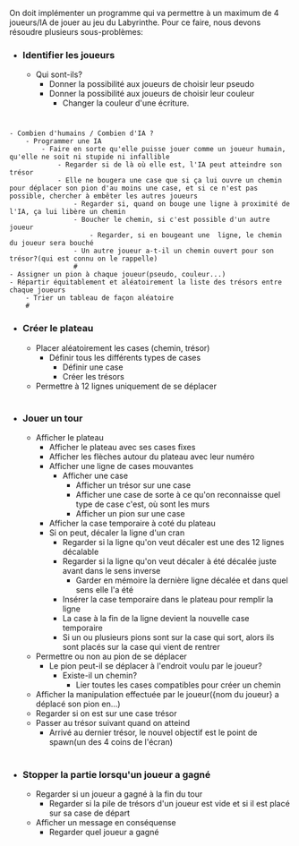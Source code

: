 On doit implémenter un programme qui va permettre à un maximum de 4 joueurs/IA de jouer au jeu du Labyrinthe.
Pour ce faire, nous devons résoudre plusieurs sous-problèmes:

- ### Identifier les joueurs  
    - Qui sont-ils?
        - Donner la possibilité aux joueurs de choisir leur pseudo
        - Donner la possibilité aux joueurs de choisir leur couleur
            - Changer la couleur d'une écriture.
#
    - Combien d'humains / Combien d'IA ?
        - Programmer une IA
            - Faire en sorte qu'elle puisse jouer comme un joueur humain, qu'elle ne soit ni stupide ni infallible
                - Regarder si de là où elle est, l'IA peut atteindre son trésor
                - Elle ne bougera une case que si ça lui ouvre un chemin pour déplacer son pion d'au moins une case, et si ce n'est pas possible, chercher à embêter les autres joueurs
                    - Regarder si, quand on bouge une ligne à proximité de l'IA, ça lui libère un chemin
                    - Boucher le chemin, si c'est possible d'un autre joueur
                        - Regarder, si en bougeant une  ligne, le chemin du joueur sera bouché
                    - Un autre joueur a-t-il un chemin ouvert pour son trésor?(qui est connu on le rappelle)
                    #
    - Assigner un pion à chaque joueur(pseudo, couleur...)
    - Répartir équitablement et aléatoirement la liste des trésors entre chaque joueurs
        - Trier un tableau de façon aléatoire
        #

- ### Créer le plateau
    - Placer aléatoirement les cases (chemin, trésor)
        - Définir tous les différents types de cases
            - Définir une case
            - Créer les trésors
    - Permettre à 12 lignes uniquement de se déplacer
#
- ### Jouer un tour
    - Afficher le plateau
        - Afficher le plateau avec ses cases fixes
        - Afficher les flèches autour du plateau avec leur numéro
        - Afficher une ligne de cases mouvantes
            - Afficher une case
                - Afficher un trésor sur une case
                - Afficher une case de sorte à ce qu'on reconnaisse quel type de case c'est, où sont les murs
                - Afficher un pion sur une case
        - Afficher la case temporaire à coté du plateau
        - Si on peut, décaler la ligne d'un cran
            - Regarder si la ligne qu'on veut décaler est une des 12 lignes décalable
            - Regarder si la ligne qu'on veut décaler à été décalée juste avant dans le sens inverse
                - Garder en mémoire la dernière ligne décalée et dans quel sens elle l'a été
            - Insérer la case temporaire dans le plateau pour remplir la ligne
            - La case à la fin de la ligne devient la nouvelle case temporaire
            - Si un ou plusieurs pions sont sur la case qui sort, alors ils sont placés sur la case qui vient de rentrer
    - Permettre ou non au pion de se déplacer
        - Le pion peut-il se déplacer à l'endroit voulu par le joueur?
            - Existe-il un chemin?
                - Lier toutes les cases compatibles pour créer un chemin
    - Afficher la manipulation effectuée par le joueur({nom du joueur} a déplacé son pion en...)
    - Regarder si on est sur une case trésor
    - Passer au trésor suivant quand on atteind
        - Arrivé au dernier trésor, le nouvel objectif est le point de spawn(un des 4 coins de l'écran)
#
- ### Stopper la partie lorsqu'un joueur a gagné
    - Regarder si un joueur a gagné à la fin du tour
        - Regarder si la pile de trésors d'un joueur est vide et si il est placé sur sa case de départ
    - Afficher un message en conséquense
        - Regarder quel joueur a gagné
